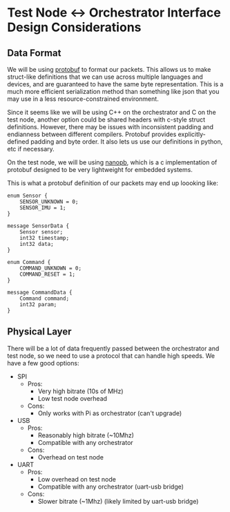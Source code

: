 # Test Node <-> Orchestrator Interface Design Considerations

## Data Format
We will be using [protobuf](https://protobuf.dev/) to format our packets. This allows us to make struct-like definitions that we can use across multiple languages and devices, and are guaranteed to have the same byte representation. This is a much more efficient serialization method than something like json that you may use in a less resource-constrained environment.

Since it seems like we will be using C++ on the orchestrator and C on the test node, another option could be shared headers with c-style struct definitions. However, there may be issues with inconsistent padding and endianness between different compilers. Protobuf provides explicitly-defined padding and byte order. It also lets us use our definitions in python, etc if necessary.

On the test node, we will be using [nanopb](https://docs.zephyrproject.org/latest/services/serialization/nanopb.html), which is a c implementation of protobuf designed to be very lightweight for embedded systems.

This is what a protobuf definition of our packets may end up loooking like:

    enum Sensor {
        SENSOR_UNKNOWN = 0;
        SENSOR_IMU = 1;
    }

    message SensorData {
        Sensor sensor;
        int32 timestamp;
        int32 data;
    }

    enum Command {
        COMMAND_UNKNOWN = 0;
        COMMAND_RESET = 1;
    }

    message CommandData {
        Command command;
        int32 param;
    }

## Physical Layer
There will be a lot of data frequently passed between the orchestrator and test node, so we need to use a protocol that can handle high speeds. We have a few good options:

* SPI
    * Pros: 
        * Very high bitrate (10s of MHz)
        * Low test node overhead
    * Cons: 
        * Only works with Pi as orchestrator (can't upgrade) 
* USB
    * Pros: 
        * Reasonably high bitrate (~10Mhz)
        * Compatible with any orchestrator
    * Cons: 
        * Overhead on test node
* UART
    * Pros: 
        * Low overhead on test node
        * Compatible with any orchestrator (uart-usb bridge)
    * Cons:
        * Slower bitrate (~1Mhz) (likely limited by uart-usb bridge)